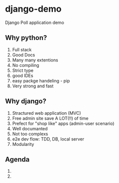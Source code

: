 # django-demo
Django Poll application demo

Why python?
-----------
1. Full stack
2. Good Docs
3. Many many extentions
4. No compiling
5. Strict type
6. good IDEs
7. easy packge handeling - pip
8. Very strong and fast

Why django?
----------
1. Stractured web application (MVC)
2. Free admin site save A LOT(!!) of time
3. Prefect for "shop like" apps (admin-user scenario)
4. Well documanted
5. Not too complexs
5. e2e dev flow: TDD, DB, local server
6. Modularity

Agenda
------
1. 
2. 

